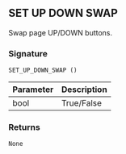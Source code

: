 ## SET UP DOWN SWAP

Swap page UP/DOWN buttons.

### Signature

`SET_UP_DOWN_SWAP ()`


| Parameter | Description |
| --- | --- |
| bool | True/False |


### Returns

`None
`